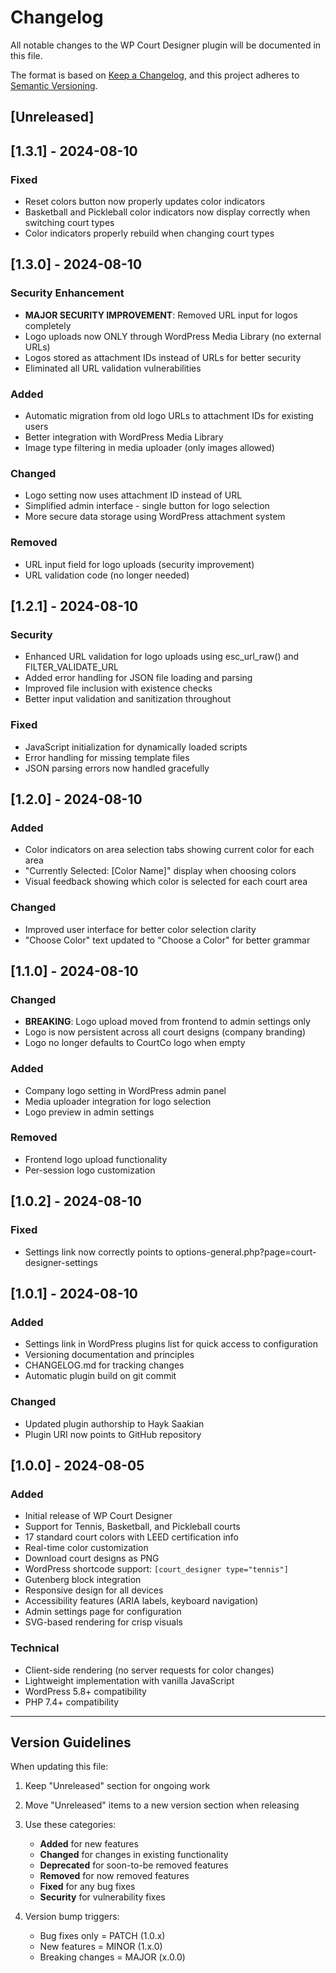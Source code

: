 # Changelog

All notable changes to the WP Court Designer plugin will be documented in this file.

The format is based on [Keep a Changelog](https://keepachangelog.com/en/1.0.0/),
and this project adheres to [Semantic Versioning](https://semver.org/spec/v2.0.0.html).

## [Unreleased]

## [1.3.1] - 2024-08-10

### Fixed
- Reset colors button now properly updates color indicators
- Basketball and Pickleball color indicators now display correctly when switching court types
- Color indicators properly rebuild when changing court types

## [1.3.0] - 2024-08-10

### Security Enhancement
- **MAJOR SECURITY IMPROVEMENT**: Removed URL input for logos completely
- Logo uploads now ONLY through WordPress Media Library (no external URLs)
- Logos stored as attachment IDs instead of URLs for better security
- Eliminated all URL validation vulnerabilities

### Added
- Automatic migration from old logo URLs to attachment IDs for existing users
- Better integration with WordPress Media Library
- Image type filtering in media uploader (only images allowed)

### Changed
- Logo setting now uses attachment ID instead of URL
- Simplified admin interface - single button for logo selection
- More secure data storage using WordPress attachment system

### Removed
- URL input field for logo uploads (security improvement)
- URL validation code (no longer needed)

## [1.2.1] - 2024-08-10

### Security
- Enhanced URL validation for logo uploads using esc_url_raw() and FILTER_VALIDATE_URL
- Added error handling for JSON file loading and parsing
- Improved file inclusion with existence checks
- Better input validation and sanitization throughout

### Fixed
- JavaScript initialization for dynamically loaded scripts
- Error handling for missing template files
- JSON parsing errors now handled gracefully

## [1.2.0] - 2024-08-10

### Added
- Color indicators on area selection tabs showing current color for each area
- "Currently Selected: [Color Name]" display when choosing colors
- Visual feedback showing which color is selected for each court area

### Changed
- Improved user interface for better color selection clarity
- "Choose Color" text updated to "Choose a Color" for better grammar

## [1.1.0] - 2024-08-10

### Changed
- **BREAKING**: Logo upload moved from frontend to admin settings only
- Logo is now persistent across all court designs (company branding)
- Logo no longer defaults to CourtCo logo when empty

### Added
- Company logo setting in WordPress admin panel
- Media uploader integration for logo selection
- Logo preview in admin settings

### Removed
- Frontend logo upload functionality
- Per-session logo customization

## [1.0.2] - 2024-08-10

### Fixed
- Settings link now correctly points to options-general.php?page=court-designer-settings

## [1.0.1] - 2024-08-10

### Added
- Settings link in WordPress plugins list for quick access to configuration
- Versioning documentation and principles
- CHANGELOG.md for tracking changes
- Automatic plugin build on git commit

### Changed
- Updated plugin authorship to Hayk Saakian
- Plugin URI now points to GitHub repository

## [1.0.0] - 2024-08-05

### Added
- Initial release of WP Court Designer
- Support for Tennis, Basketball, and Pickleball courts
- 17 standard court colors with LEED certification info
- Real-time color customization
- Download court designs as PNG
- WordPress shortcode support: `[court_designer type="tennis"]`
- Gutenberg block integration
- Responsive design for all devices
- Accessibility features (ARIA labels, keyboard navigation)
- Admin settings page for configuration
- SVG-based rendering for crisp visuals

### Technical
- Client-side rendering (no server requests for color changes)
- Lightweight implementation with vanilla JavaScript
- WordPress 5.8+ compatibility
- PHP 7.4+ compatibility

---

## Version Guidelines

When updating this file:

1. Keep "Unreleased" section for ongoing work
2. Move "Unreleased" items to a new version section when releasing
3. Use these categories:
   - **Added** for new features
   - **Changed** for changes in existing functionality
   - **Deprecated** for soon-to-be removed features
   - **Removed** for now removed features
   - **Fixed** for any bug fixes
   - **Security** for vulnerability fixes

4. Version bump triggers:
   - Bug fixes only = PATCH (1.0.x)
   - New features = MINOR (1.x.0)
   - Breaking changes = MAJOR (x.0.0)